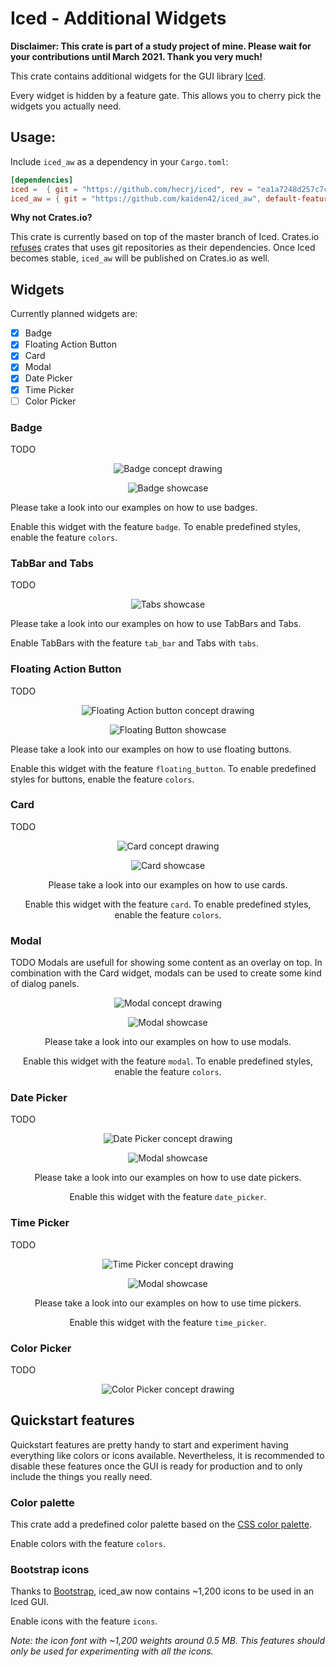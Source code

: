 # Iced - Additional Widgets

**Disclaimer: This crate is part of a study project of mine. Please wait for your contributions until March 2021. Thank you very much!**

This crate contains additional widgets for the GUI library [Iced](https://github.com/hecrj/iced).

Every widget is hidden by a feature gate. This allows you to cherry pick the widgets you actually need.

## Usage:

Include `iced_aw` as a dependency in your `Cargo.toml`:
```toml
[dependencies]
iced =  { git = "https://github.com/hecrj/iced", rev = "ea1a7248d257c7c9e4a1f3989e68b58a6bc0c4ff" }
iced_aw = { git = "https://github.com/kaiden42/iced_aw", default-features = false, features = [...] }
```

**Why not Crates.io?**

This crate is currently based on top of the master branch of Iced. Crates.io [refuses](https://doc.rust-lang.org/cargo/reference/specifying-dependencies.html#specifying-dependencies-from-git-repositories) crates that uses git repositories as their dependencies. Once Iced becomes stable, `iced_aw` will be published on Crates.io as well.

## Widgets

Currently planned widgets are:
- [x] Badge
- [x] Floating Action Button
- [x] Card
- [x] Modal
- [x] Date Picker
- [x] Time Picker
- [ ] Color Picker

### Badge

TODO

<center>

![Badge concept drawing](./images/concept_drawings/badge.svg)

![Badge showcase](./images/showcase/badge.png)

</center>

Please take a look into our examples on how to use badges.

Enable this widget with the feature `badge`.
To enable predefined styles, enable the feature `colors`.

### TabBar and Tabs

TODO

<center>

![Tabs showcase](./images/showcase/tabs_example.gif)

</center>

Please take a look into our examples on how to use TabBars and Tabs.

Enable TabBars with the feature `tab_bar` and Tabs with `tabs`.

### Floating Action Button

TODO

<center>

![Floating Action button concept drawing](./images/concept_drawings/floating_action_button.svg)

![Floating Button showcase](./images/showcase/floating_button.png)

</center>

Please take a look into our examples on how to use floating buttons.

Enable this widget with the feature `floating_button`.
To enable predefined styles for buttons, enable the feature `colors`.

### Card

TODO

<center>

![Card concept drawing](./images/concept_drawings/card.svg)

![Card showcase](./images/showcase/card.png)

Please take a look into our examples on how to use cards.

Enable this widget with the feature `card`.
To enable predefined styles, enable the feature `colors`.

</center>

### Modal

TODO
Modals are usefull for showing some content as an overlay on top. In combination with the Card widget, modals can be used to create some kind of dialog panels.

<center>

![Modal concept drawing](./images/concept_drawings/modal.svg)

![Modal showcase](./images/showcase/modal.png)

Please take a look into our examples on how to use modals.

Enable this widget with the feature `modal`.
To enable predefined styles, enable the feature `colors`.

</center>

### Date Picker

TODO

<center>

![Date Picker concept drawing](./images/concept_drawings/date_picker.svg)

![Modal showcase](./images/showcase/date_picker.png)

Please take a look into our examples on how to use date pickers.

Enable this widget with the feature `date_picker`.

</center>

### Time Picker

TODO

<center>

![Time Picker concept drawing](./images/concept_drawings/time_picker.svg)

![Modal showcase](./images/showcase/date_picker.png)

Please take a look into our examples on how to use time pickers.

Enable this widget with the feature `time_picker`.
</center>

### Color Picker

TODO

<center>

![Color Picker concept drawing](./images/concept_drawings/color_picker.svg)

</center>

## Quickstart features

Quickstart features are pretty handy to start and experiment having everything like colors or icons available. Nevertheless, it is recommended to disable these features once the GUI is ready for production and to only include the things you really need.

### Color palette

This crate add a predefined color palette based on the [CSS color palette](https://www.w3schools.com/cssref/css_colors.asp).

Enable colors with the feature `colors`.

### Bootstrap icons

Thanks to [Bootstrap](https://icons.getbootstrap.com), iced_aw now contains ~1,200 icons to be used in an Iced GUI.

Enable icons with the feature `icons`.

*Note: the icon font with ~1,200 weights around 0.5 MB. This features should only be used for experimenting with all the icons.*